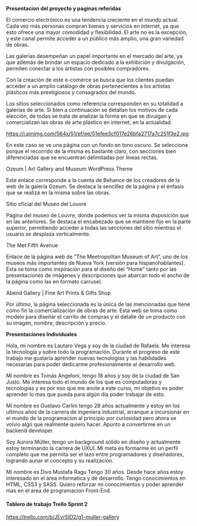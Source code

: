 **Presentacion del proyecto y paginas referidas**


El comercio electrónico es una tendencia creciente en el mundo actual. Cada vez más personas compran bienes y servicios en internet, ya que esto ofrece una mayor comodidad y flexibilidad. El arte no es la excepción, y este canal permite acceder a un público más amplio, una gran variedad de obras.

Las galerías desempeñan un papel importante en el mercado del arte, ya que además de brindar un espacio dedicado a la exhibición y divulgación, permiten conectar a los artistas con posibles compradores.

Con la creación de este e-comerce se busca que los clientes puedan acceder a un amplio catálogo de obras pertenecientes a los artistas plásticos más prestigiosos y consagrados del mundo.

Los sitios seleccionados como referencia corresponden en su totalidad a galerías de arte. Si bien a continuación se detallan los motivos de cada elección, de todas se trata de analizar la forma en que se divulgan y comercializan las obras de arte plástico en internet, en la actualidad.

https://i.pinimg.com/564x/51/ef/ee/51efee3cf017e26bfa2717a7c251f3e2.jpg

En este caso se ve una página con un fondo en tono oscuro. Se selecciona porque el recorrido de la misma es bastante claro, con secciones bien diferenciadas que se encuentran delimitadas por líneas rectas.

Ozeum | Art Gallery and Museum WordPress Theme

Este enlace corresponde a la cuenta de Behance de los creadores de la web de la galería Ozeum. Se destaca la sencillez de la página y el énfasis que se realiza en la misma sobre las obras.

Sitio oficial del Museo del Louvre

Página del museo de Louvre, donde podemos ver la misma disposición que en las anteriores. Se destaca el encabezado que se mantiene fijo en la parte superior, permitiendo acceder a todas las secciones del sitio mientras el usuario se desplaza verticalmente.

The Met Fifth Avenue

Enlace de la página web de “The Meetropolitan Museum of Art”, uno de los museos más importantes de Nueva York (versión para hispanohablantes). Ésta se toma como inspiración para el diseño del “Home” tanto por las presentaciones de imágenes y descripciones que abarcan todo el ancho de la página como las en formato carrusel.

Abend Gallery | Fine Art Prints & Gifts Shop

Por último, la página seleccionada es la única de las mencionadas que tiene como fin la comercialización de obras de arte. Esta web se toma como modelo para diseñar el carrito de compras y el detalle de un producto con su imagen, nombre, descripción y precio. 

**Presentaciones Individuales**

Hola, mi nombre es Lautaro Vega y soy de la ciudad de Rafaela. Me interesa la tecnología y sobre todo la programación. Durante el progreso de este trabajo me gustaría aprender nuevas tecnologías y las habilidades necesarias para poder dedicarme profesionalmente al desarrollo web.


Mi nombre es Tomás Angeloni, tengo 18 años y soy de la ciudad de San Justo. Me interesa todo el mundo de los que es computadoras y tecnologías y es por eso que me anote a este curso, mi objetivo es poder aprender lo mas que pueda para algún día poder trabajar de esto.


Mi nombre es Gustavo Carlini tengo 28 años actualmente y estoy en los ultimos años de la carrera de ingeniera industrial, arranque a  incursionar en el mundo de la programacion al principio por curiosidad pero ahora se volvio algo que realmente quiero hacer. Apunto a convertirme en un backend developer.


Soy Aurora Müller, tengo un background sólido en diseño y actualmente estoy terminando la carrera de UXUI. Mi meta es formarme en un perfil completo que me permita ser el lazo entre programadores y diseñadores, logrando aunar el concepto y su realización.


Mi nombre es Divo Mustafa Ragu Tengo 30 años. Desde hace años estoy interesado en el area informatica y de desarrollo. Tengo conocimientos en HTML, CSS3 y SASS. Quiero reforzar mi conocimientos y poder aprender mas en el area de programacion Front-End.

#### Tablero de trabajo Trello Sprint 2
https://trello.com/b/JEvr5ID2/g1-muller-gallery
